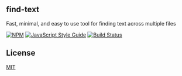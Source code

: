 ## find-text
Fast, minimal, and easy to use tool for finding text across multiple files

[![NPM](https://img.shields.io/npm/v/storext.svg)](https://www.npmjs.com/package/storext) [![JavaScript Style Guide](https://img.shields.io/badge/code_style-standard-brightgreen.svg)](https://standardjs.com) [![Build Status](https://travis-ci.org/denniscual/storext.svg?branch=master)](https://travis-ci.org/denniscual/find-text)

## License

[MIT](https://opensource.org/licenses/MIT)

